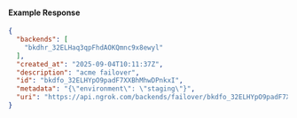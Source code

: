 <!-- Code generated for API Clients. DO NOT EDIT. -->

#### Example Response

```json
{
  "backends": [
    "bkdhr_32ELHaq3qpFhdAOKQmnc9x8ewyl"
  ],
  "created_at": "2025-09-04T10:11:37Z",
  "description": "acme failover",
  "id": "bkdfo_32ELHYpO9padF7XXBhMhwDPnkxI",
  "metadata": "{\"environment\": \"staging\"}",
  "uri": "https://api.ngrok.com/backends/failover/bkdfo_32ELHYpO9padF7XXBhMhwDPnkxI"
}
```
